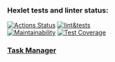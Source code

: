 ### Hexlet tests and linter status:
[![Actions Status](https://github.com/jespy666/python-project-52/actions/workflows/hexlet-check.yml/badge.svg)](https://github.com/jespy666/python-project-52/actions)
[![lint&tests](https://github.com/jespy666/python-project-52/actions/workflows/main.yml/badge.svg)](https://github.com/jespy666/python-project-52/actions/workflows/main.yml)  
[![Maintainability](https://api.codeclimate.com/v1/badges/60f6672eeca114e3a487/maintainability)](https://codeclimate.com/github/jespy666/python-project-52/maintainability)
[![Test Coverage](https://api.codeclimate.com/v1/badges/60f6672eeca114e3a487/test_coverage)](https://codeclimate.com/github/jespy666/python-project-52/test_coverage)
### [Task Manager](https://python-project-52-production-1aae.up.railway.app/)